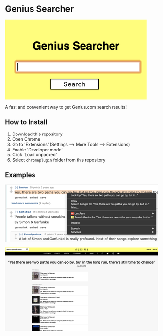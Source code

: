 # Genius Searcher
![image](https://github.com/alex-cui/genius-searcher/blob/master/images/popup.png)

A fast and convenient way to get Genius.com search results!

## How to Install
1. Download this repository<br>
2. Open Chrome<br>
3. Go to 'Extensions' (Settings --> More Tools --> Extensions)<br>
4. Enable 'Developer mode'<br>
5. Click 'Load unpacked'<br>
6. Select `chromeplugin` folder from this repository

## Examples
![image](https://github.com/alex-cui/genius-searcher/blob/master/images/ex1.png)

![image](https://github.com/alex-cui/genius-searcher/blob/master/images/ex2.png)
